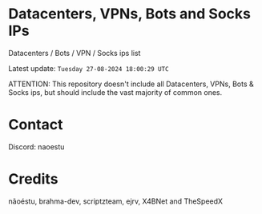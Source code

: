 # Datacenters, VPNs, Bots and Socks IPs
 
Datacenters / Bots / VPN / Socks ips list

Latest update: `Tuesday 27-08-2024 18:00:29 UTC` 

ATTENTION: This repository doesn't include all Datacenters, VPNs, Bots & Socks ips, 
but should include the vast majority of common ones.

# Contact
Discord: naoestu

# Credits
nãoéstu, brahma-dev, scriptzteam, ejrv, X4BNet and TheSpeedX
